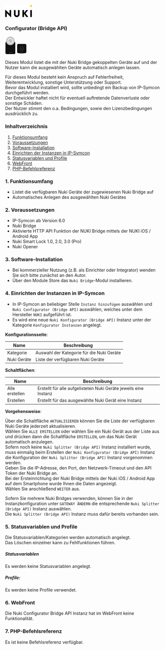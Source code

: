 [![Image](../imgs/NUKI_Logo.png)](https://nuki.io/de/)
### Configurator (Bridge API)
[![Image](../imgs/NUKI_SmartLock.png)]() [![Image](../imgs/NUKI_Opener.png)]()

Dieses Modul listet die mit der Nuki Bridge gekoppelten Geräte auf und der Nutzer kann die ausgewählten Geräte automatisch anlegen lassen.  

Für dieses Modul besteht kein Anspruch auf Fehlerfreiheit, Weiterentwicklung, sonstige Unterstützung oder Support.  
Bevor das Modul installiert wird, sollte unbedingt ein Backup von IP-Symcon durchgeführt werden.  
Der Entwickler haftet nicht für eventuell auftretende Datenverluste oder sonstige Schäden.  
Der Nutzer stimmt den o.a. Bedingungen, sowie den Lizenzbedingungen ausdrücklich zu.

### Inhaltverzeichnis

1. [Funktionsumfang](#1-funktionsumfang)
2. [Voraussetzungen](#2-voraussetzungen)
3. [Software-Installation](#3-software-installation)
4. [Einrichten der Instanzen in IP-Symcon](#4-einrichten-der-instanzen-in-ip-symcon)
5. [Statusvariablen und Profile](#5-statusvariablen-und-profile)
6. [WebFront](#6-webfront)
7. [PHP-Befehlsreferenz](#7-php-befehlsreferenz)

### 1. Funktionsumfang

* Listet die verfügbaren Nuki Geräte der zugewiesenen Nuki Bridge auf
* Automatisches Anlegen des ausgewählten Nuki Gerätes

### 2. Voraussetzungen

- IP-Symcon ab Version 6.0
- Nuki Bridge
- Aktivierte HTTP API Funktion der NUKI Bridge mittels der NUKI iOS / Android App
- Nuki Smart Lock 1.0, 2.0, 3.0 (Pro)
- Nuki Opener

### 3. Software-Installation

* Bei kommerzieller Nutzung (z.B. als Einrichter oder Integrator) wenden Sie sich bitte zunächst an den Autor.
* Über den Module Store das `Nuki Bridge`-Modul installieren.

### 4. Einrichten der Instanzen in IP-Symcon

- In IP-Symcon an beliebiger Stelle `Instanz hinzufügen` auswählen und `Nuki Configurator (Bridge API)` auswählen, welches unter dem Hersteller `NUKI` aufgeführt ist.
- Es wird eine neue `Nuki Konfigurator (Bridge API)` Instanz unter der Kategorie `Konfigurator Instanzen` angelegt.

__Konfigurationsseite__:

Name        | Beschreibung
----------- | -----------------------------------------
Kategorie   | Auswahl der Kategorie für die Nuki Geräte
Nuki Geräte | Liste der verfügbaren Nuki Geräte

__Schaltflächen__:

Name            | Beschreibung
--------------- | ----------------------------------------------------------------
Alle erstellen  | Erstellt für alle aufgelisteten Nuki Geräte jeweils eine Instanz
Erstellen       | Erstellt für das ausgewählte Nuki Gerät eine Instanz        

__Vorgehensweise__:

Über die Schaltfläche `AKTUALISIEREN` können Sie die Liste der verfügbaren Nuki Geräte jederzeit aktualisieren.  
Wählen Sie `ALLE ERSTELLEN` oder wählen Sie ein Nuki Gerät aus der Liste aus und drücken dann die Schaltfläche `ERSTELLEN`, um das Nuki Gerät automatisch anzulegen.  
Sofern noch keine `Nuki Splitter (Bridge API)` Instanz installiert wurde, muss einmalig beim Erstellen der `Nuki Konfigurator (Bridge API)` Instanz die Konfiguration der `Nuki Splitter (Bridge API)` Instanz vorgenommen werden.  
Geben Sie die IP-Adresse, den Port, den Netzwerk-Timeout und den API Token der Nuki Bridge an.  
Bei der Ersteinrichtung der Nuki Bridge mittels der Nuki iOS / Android App auf dem Smartphone wurde Ihnen die Daten angezeigt.  
Wählen Sie anschließend `WEITER` aus.  

Sofern Sie mehrere Nuki Bridges verwenden, können Sie in der Instanzkonfiguration unter `GATEWAY ÄNDERN` die entsprechende `Nuki Splitter (Bridge API)` Instanz auswählen.  
Die `Nuki Splitter (Bridge API)` Instanz muss dafür bereits vorhanden sein.  

### 5. Statusvariablen und Profile

Die Statusvariablen/Kategorien werden automatisch angelegt.  
Das Löschen einzelner kann zu Fehlfunktionen führen.

##### Statusvariablen

Es werden keine Statusvariablen angelegt.

##### Profile:

Es werden keine Profile verwendet.

### 6. WebFront

Die Nuki Configurator Bridge API Instanz hat im WebFront keine Funktionalität.

### 7. PHP-Befehlsreferenz

Es ist keine Befehlsreferenz verfügbar.